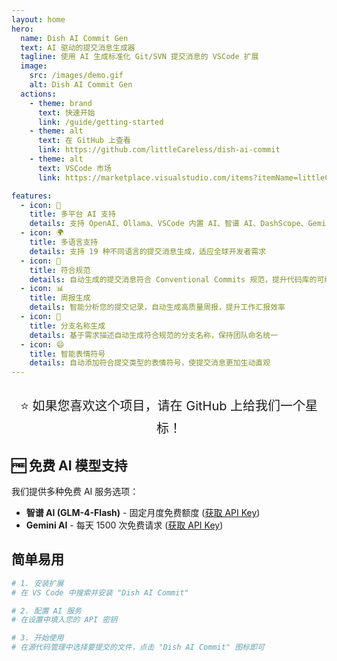 ```yaml
---
layout: home
hero:
  name: Dish AI Commit Gen
  text: AI 驱动的提交消息生成器
  tagline: 使用 AI 生成标准化 Git/SVN 提交消息的 VSCode 扩展
  image:
    src: /images/demo.gif
    alt: Dish AI Commit Gen
  actions:
    - theme: brand
      text: 快速开始
      link: /guide/getting-started
    - theme: alt
      text: 在 GitHub 上查看
      link: https://github.com/littleCareless/dish-ai-commit
    - theme: alt
      text: VSCode 市场
      link: https://marketplace.visualstudio.com/items?itemName=littleCareless.dish-ai-commit

features:
  - icon: 🤖
    title: 多平台 AI 支持
    details: 支持 OpenAI、Ollama、VSCode 内置 AI、智谱 AI、DashScope、Gemini AI 等多种 AI 服务
  - icon: 🌍
    title: 多语言支持
    details: 支持 19 种不同语言的提交消息生成，适应全球开发者需求
  - icon: 🎨
    title: 符合规范
    details: 自动生成的提交消息符合 Conventional Commits 规范，提升代码库的可维护性
  - icon: 📊
    title: 周报生成
    details: 智能分析您的提交记录，自动生成高质量周报，提升工作汇报效率
  - icon: 🌿
    title: 分支名称生成
    details: 基于需求描述自动生成符合规范的分支名称，保持团队命名统一
  - icon: 😄
    title: 智能表情符号
    details: 自动添加符合提交类型的表情符号，使提交消息更加生动直观
---
```


<div class="custom-container tip" style="text-align: center; margin-top: 30px;">
  <p style="font-size: 20px;">⭐ 如果您喜欢这个项目，请在 GitHub 上给我们一个星标！</p>
</div>

## 🆓 免费 AI 模型支持

我们提供多种免费 AI 服务选项：

- **智谱 AI (GLM-4-Flash)** - 固定月度免费额度 ([获取 API Key](https://open.bigmodel.cn/usercenter/apikeys))
- **Gemini AI** - 每天 1500 次免费请求 ([获取 API Key](https://makersuite.google.com/app/apikey))

## 简单易用

```bash
# 1. 安装扩展
# 在 VS Code 中搜索并安装 "Dish AI Commit"

# 2. 配置 AI 服务
# 在设置中填入您的 API 密钥

# 3. 开始使用
# 在源代码管理中选择要提交的文件，点击 "Dish AI Commit" 图标即可
```

